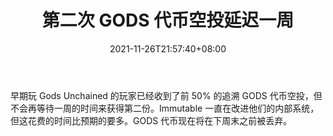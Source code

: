 ﻿---
title: "第二次 GODS 代币空投延迟一周"
date: 2021-11-26T21:57:40+08:00
lastmod: 2021-11-26T16:45:40+08:00
draft: false
authors: ["Quillan"]
description: "早期玩 Gods Unchained 的玩家已经收到了前 50% 的追溯 GODS 代币空投，但不会再等待一周的时间来获得第二份。Immutable 一直在改进他们的内部系统，但这花费的时间比预期的要多。GODS 代币现在将在下周末之前被丢弃。"
featuredImage: "second-gods-token-airdrop-delayed-one-week.png"
tags: ["Strategy Game","策略游戏","Play to Earn"]
categories: ["news"]
news: ["策略游戏"]
weight: 
lightgallery: true
pinned: false
recommend: false
recommend1: false
---

早期玩 Gods Unchained 的玩家已经收到了前 50% 的追溯 GODS 代币空投，但不会再等待一周的时间来获得第二份。Immutable 一直在改进他们的内部系统，但这花费的时间比预期的要多。GODS 代币现在将在下周末之前被丢弃。

<!--more-->

